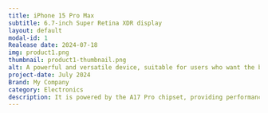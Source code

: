 ```yaml
---
title: iPhone 15 Pro Max
subtitle: 6.7-inch Super Retina XDR display
layout: default
modal-id: 1
Realease date: 2024-07-18
img: product1.png
thumbnail: product1-thumbnail.png
alt: A powerful and versatile device, suitable for users who want the best in technology
project-date: July 2024
Brand: My Company
category: Electronics
description: It is powered by the A17 Pro chipset, providing performance on par with high-end PCs, especially beneficial for mobile gaming and multitasking.
---
```

